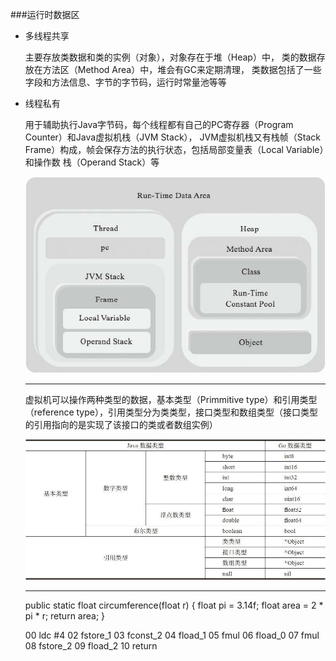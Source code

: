 ###运行时数据区
- 多线程共享

    主要存放类数据和类的实例（对象），对象存在于堆（Heap）中，
    类的数据存放在方法区（Method Area）中，堆会有GC来定期清理，
    类数据包括了一些字段和方法信息、字节的字节码，运行时常量池等等
     
- 线程私有

    用于辅助执行Java字节码，每个线程都有自己的PC寄存器（Program Counter）和Java虚拟机栈（JVM Stack），
    JVM虚拟机栈又有栈帧（Stack Frame）构成，帧会保存方法的执行状态，包括局部变量表（Local Variable）和操作数
    栈（Operand Stack）等
    
    ![Run-Time DataArea](images/fram.jpg "运行时数据区")
    
    -----
    虚拟机可以操作两种类型的数据，基本类型（Primmitive type）和引用类型
    （reference type），引用类型分为类类型，接口类型和数组类型（接口类型的引用指向的是实现了该接口的类或者数组实例）
    
     ![Type](images/type.jpg "数据对应关系")
     
     -----
     
     
     public static float circumference(float r) {
        float pi = 3.14f;
        float area = 2 * pi * r;
        return area;
     }
     
     00 ldc #4
     02 fstore_1
     03 fconst_2
     04 fload_1
     05 fmul
     06 fload_0
     07 fmul
     08 fstore_2
     09 fload_2
     10 return
  
